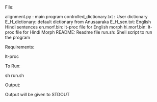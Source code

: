 File:

alignment.py : main program
controlled_dictionary.txt : User dictionary
E_H_dictionary: default dictionary from Anusaaraka
E_H_sen.txt: English Hindi sentences
en.morf.bin: lt-proc file for English morph
hi.morf.bin: lt-proc file for Hindi Morph
README: Readme file
run.sh: Shell script to run the program


Requirements:

lt-proc


To Run:

sh run.sh

Output:

Output will be given to STDOUT
